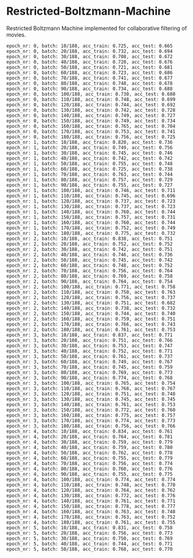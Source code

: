 # Restricted-Boltzmann-Machine
Restricted Boltzmann Machine implemented for collaborative filtering of movies.


    epoch_nr: 0, batch: 10/188, acc_train: 0.725, acc_test: 0.665
    epoch_nr: 0, batch: 20/188, acc_train: 0.732, acc_test: 0.694
    epoch_nr: 0, batch: 30/188, acc_train: 0.708, acc_test: 0.672
    epoch_nr: 0, batch: 40/188, acc_train: 0.720, acc_test: 0.676
    epoch_nr: 0, batch: 50/188, acc_train: 0.721, acc_test: 0.681
    epoch_nr: 0, batch: 60/188, acc_train: 0.723, acc_test: 0.686
    epoch_nr: 0, batch: 70/188, acc_train: 0.741, acc_test: 0.677
    epoch_nr: 0, batch: 80/188, acc_train: 0.748, acc_test: 0.678
    epoch_nr: 0, batch: 90/188, acc_train: 0.734, acc_test: 0.688
    epoch_nr: 0, batch: 100/188, acc_train: 0.730, acc_test: 0.680
    epoch_nr: 0, batch: 110/188, acc_train: 0.748, acc_test: 0.699
    epoch_nr: 0, batch: 120/188, acc_train: 0.744, acc_test: 0.692
    epoch_nr: 0, batch: 130/188, acc_train: 0.742, acc_test: 0.728
    epoch_nr: 0, batch: 140/188, acc_train: 0.749, acc_test: 0.727
    epoch_nr: 0, batch: 150/188, acc_train: 0.749, acc_test: 0.734
    epoch_nr: 0, batch: 160/188, acc_train: 0.765, acc_test: 0.704
    epoch_nr: 0, batch: 170/188, acc_train: 0.753, acc_test: 0.741
    epoch_nr: 0, batch: 180/188, acc_train: 0.756, acc_test: 0.725
    epoch_nr: 1, batch: 10/188, acc_train: 0.820, acc_test: 0.736
    epoch_nr: 1, batch: 20/188, acc_train: 0.749, acc_test: 0.756
    epoch_nr: 1, batch: 30/188, acc_train: 0.745, acc_test: 0.746
    epoch_nr: 1, batch: 40/188, acc_train: 0.742, acc_test: 0.742
    epoch_nr: 1, batch: 50/188, acc_train: 0.755, acc_test: 0.748
    epoch_nr: 1, batch: 60/188, acc_train: 0.725, acc_test: 0.738
    epoch_nr: 1, batch: 70/188, acc_train: 0.763, acc_test: 0.744
    epoch_nr: 1, batch: 80/188, acc_train: 0.757, acc_test: 0.729
    epoch_nr: 1, batch: 90/188, acc_train: 0.755, acc_test: 0.727
    epoch_nr: 1, batch: 100/188, acc_train: 0.746, acc_test: 0.711
    epoch_nr: 1, batch: 110/188, acc_train: 0.745, acc_test: 0.696
    epoch_nr: 1, batch: 120/188, acc_train: 0.737, acc_test: 0.723
    epoch_nr: 1, batch: 130/188, acc_train: 0.737, acc_test: 0.723
    epoch_nr: 1, batch: 140/188, acc_train: 0.760, acc_test: 0.744
    epoch_nr: 1, batch: 150/188, acc_train: 0.757, acc_test: 0.731
    epoch_nr: 1, batch: 160/188, acc_train: 0.760, acc_test: 0.744
    epoch_nr: 1, batch: 170/188, acc_train: 0.752, acc_test: 0.749
    epoch_nr: 1, batch: 180/188, acc_train: 0.775, acc_test: 0.732
    epoch_nr: 2, batch: 10/188, acc_train: 0.838, acc_test: 0.751
    epoch_nr: 2, batch: 20/188, acc_train: 0.752, acc_test: 0.752
    epoch_nr: 2, batch: 30/188, acc_train: 0.742, acc_test: 0.751
    epoch_nr: 2, batch: 40/188, acc_train: 0.746, acc_test: 0.736
    epoch_nr: 2, batch: 50/188, acc_train: 0.745, acc_test: 0.742
    epoch_nr: 2, batch: 60/188, acc_train: 0.748, acc_test: 0.752
    epoch_nr: 2, batch: 70/188, acc_train: 0.756, acc_test: 0.764
    epoch_nr: 2, batch: 80/188, acc_train: 0.769, acc_test: 0.758
    epoch_nr: 2, batch: 90/188, acc_train: 0.764, acc_test: 0.754
    epoch_nr: 2, batch: 100/188, acc_train: 0.771, acc_test: 0.758
    epoch_nr: 2, batch: 110/188, acc_train: 0.750, acc_test: 0.763
    epoch_nr: 2, batch: 120/188, acc_train: 0.756, acc_test: 0.737
    epoch_nr: 2, batch: 130/188, acc_train: 0.751, acc_test: 0.682
    epoch_nr: 2, batch: 140/188, acc_train: 0.738, acc_test: 0.732
    epoch_nr: 2, batch: 150/188, acc_train: 0.744, acc_test: 0.740
    epoch_nr: 2, batch: 160/188, acc_train: 0.759, acc_test: 0.751
    epoch_nr: 2, batch: 170/188, acc_train: 0.766, acc_test: 0.743
    epoch_nr: 2, batch: 180/188, acc_train: 0.761, acc_test: 0.753
    epoch_nr: 3, batch: 10/188, acc_train: 0.837, acc_test: 0.771
    epoch_nr: 3, batch: 20/188, acc_train: 0.751, acc_test: 0.766
    epoch_nr: 3, batch: 30/188, acc_train: 0.753, acc_test: 0.747
    epoch_nr: 3, batch: 40/188, acc_train: 0.752, acc_test: 0.771
    epoch_nr: 3, batch: 50/188, acc_train: 0.761, acc_test: 0.737
    epoch_nr: 3, batch: 60/188, acc_train: 0.749, acc_test: 0.767
    epoch_nr: 3, batch: 70/188, acc_train: 0.745, acc_test: 0.759
    epoch_nr: 3, batch: 80/188, acc_train: 0.769, acc_test: 0.773
    epoch_nr: 3, batch: 90/188, acc_train: 0.774, acc_test: 0.768
    epoch_nr: 3, batch: 100/188, acc_train: 0.765, acc_test: 0.754
    epoch_nr: 3, batch: 110/188, acc_train: 0.768, acc_test: 0.767
    epoch_nr: 3, batch: 120/188, acc_train: 0.751, acc_test: 0.748
    epoch_nr: 3, batch: 130/188, acc_train: 0.745, acc_test: 0.745
    epoch_nr: 3, batch: 140/188, acc_train: 0.761, acc_test: 0.753
    epoch_nr: 3, batch: 150/188, acc_train: 0.772, acc_test: 0.760
    epoch_nr: 3, batch: 160/188, acc_train: 0.775, acc_test: 0.757
    epoch_nr: 3, batch: 170/188, acc_train: 0.774, acc_test: 0.773
    epoch_nr: 3, batch: 180/188, acc_train: 0.756, acc_test: 0.766
    epoch_nr: 4, batch: 10/188, acc_train: 0.834, acc_test: 0.761
    epoch_nr: 4, batch: 20/188, acc_train: 0.764, acc_test: 0.781
    epoch_nr: 4, batch: 30/188, acc_train: 0.759, acc_test: 0.779
    epoch_nr: 4, batch: 40/188, acc_train: 0.759, acc_test: 0.780
    epoch_nr: 4, batch: 50/188, acc_train: 0.762, acc_test: 0.778
    epoch_nr: 4, batch: 60/188, acc_train: 0.755, acc_test: 0.779
    epoch_nr: 4, batch: 70/188, acc_train: 0.756, acc_test: 0.774
    epoch_nr: 4, batch: 80/188, acc_train: 0.760, acc_test: 0.776
    epoch_nr: 4, batch: 90/188, acc_train: 0.755, acc_test: 0.775
    epoch_nr: 4, batch: 100/188, acc_train: 0.774, acc_test: 0.774
    epoch_nr: 4, batch: 110/188, acc_train: 0.748, acc_test: 0.770
    epoch_nr: 4, batch: 120/188, acc_train: 0.764, acc_test: 0.762
    epoch_nr: 4, batch: 130/188, acc_train: 0.772, acc_test: 0.776
    epoch_nr: 4, batch: 140/188, acc_train: 0.761, acc_test: 0.771
    epoch_nr: 4, batch: 150/188, acc_train: 0.778, acc_test: 0.777
    epoch_nr: 4, batch: 160/188, acc_train: 0.763, acc_test: 0.748
    epoch_nr: 4, batch: 170/188, acc_train: 0.763, acc_test: 0.752
    epoch_nr: 4, batch: 180/188, acc_train: 0.761, acc_test: 0.755
    epoch_nr: 5, batch: 10/188, acc_train: 0.831, acc_test: 0.758
    epoch_nr: 5, batch: 20/188, acc_train: 0.756, acc_test: 0.773
    epoch_nr: 5, batch: 30/188, acc_train: 0.750, acc_test: 0.769
    epoch_nr: 5, batch: 40/188, acc_train: 0.744, acc_test: 0.771
    epoch_nr: 5, batch: 50/188, acc_train: 0.768, acc_test: 0.770
    
